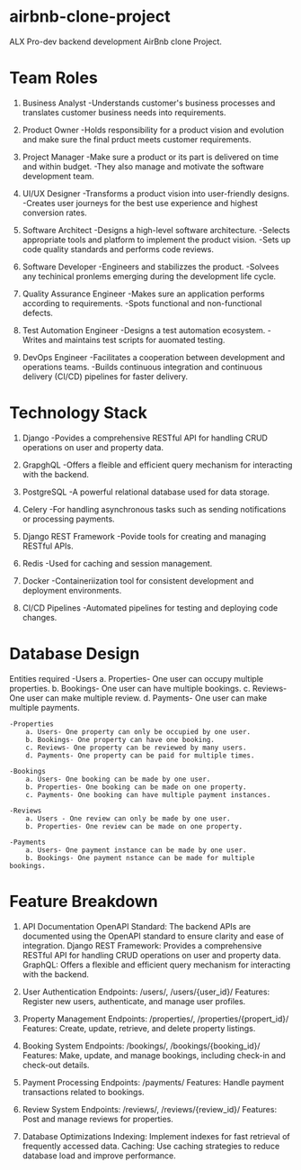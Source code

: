 # airbnb-clone-project
ALX  Pro-dev backend development AirBnb clone Project.

# Team Roles
1. Business Analyst
    -Understands customer's business processes and translates customer business needs into requirements.

2. Product Owner
    -Holds responsibility for a product vision and evolution and make sure the final prduct meets customer requirements.

3. Project Manager
    -Make sure a product or its part is delivered on time and within budget.
    -They also manage and motivate the software development team.

4. UI/UX Designer
    -Transforms a product vision into user-friendly designs.
    -Creates user journeys for the best use experience and highest conversion rates.

5. Software Architect
    -Designs a high-level software architecture.
    -Selects appropriate tools and platform to implement the product vision.
    -Sets up code quality standards and performs code reviews.

6. Software Developer
    -Engineers and stabilizzes the product.
    -Solvees any techinical pronlems emerging during the development life cycle.

7. Quality Assurance Engineer
    -Makes sure an application performs according to requirements.
    -Spots functional and non-functional defects.

8. Test Automation Engineer
    -Designs a test automation ecosystem.
    -Writes and maintains test scripts for auomated testing.

9. DevOps Engineer
    -Facilitates a cooperation between development and operations teams.
    -Builds continuous integration and continuous delivery (CI/CD) pipelines for faster delivery.

# Technology Stack

1. Django
    -Povides a comprehensive RESTful API for handling CRUD operations on user and property data.

2. GrapghQL
    -Offers a fleible and efficient query mechanism for interacting with the backend.

3. PostgreSQL
    -A powerful relational database used for data storage.

4. Celery
    -For handling asynchronous tasks such as sending notifications or processing payments.

5. Django REST Framework
    -Povide tools for creating and managing RESTful APIs.

6. Redis
    -Used for caching and session management.

7. Docker
    -Containeriization tool for consistent development and deployment environments.

8. CI/CD Pipelines
    -Automated pipelines for testing and deploying code changes.

# Database Design
Entities required
    -Users
        a. Properties- One user can occupy multiple properties.
        b. Bookings- One user can have multiple bookings.
        c. Reviews- One user can make multiple review.
        d. Payments- One user can make multiple payments.
    
    -Properties
        a. Users- One property can only be occupied by one user.
        b. Bookings- One property can have one booking.
        c. Reviews- One property can be reviewed by many users.
        d. Payments- One property can be paid for multiple times.
    
    -Bookings
        a. Users- One booking can be made by one user.
        b. Properties- One booking can be made on one property.
        c. Payments- One booking can have multiple payment instances.

    -Reviews
        a. Users - One review can only be made by one user.
        b. Properties- One review can be made on one property.
    
    -Payments
        a. Users- One payment instance can be made by one user.
        b. Bookings- One payment nstance can be made for multiple bookings.

# Feature Breakdown
1. API Documentation
    OpenAPI Standard: The backend APIs are documented using the OpenAPI standard to ensure clarity and ease of integration.
    Django REST Framework: Provides a comprehensive RESTful API for handling CRUD operations on user and property data.
    GraphQL: Offers a flexible and efficient query mechanism for interacting with the backend.

2. User Authentication
    Endpoints: /users/, /users/{user_id}/
    Features: Register new users, authenticate, and manage user profiles.

3. Property Management
    Endpoints: /properties/, /properties/{propert_id}/
    Features: Create, update, retrieve, and delete property listings.

4. Booking System
    Endpoints: /bookings/, /bookings/{booking_id}/
    Features: Make, update, and manage bookings, including check-in and check-out details.

5. Payment Processing
    Endpoints: /payments/
    Features: Handle payment transactions related to bookings.

6. Review System
    Endpoints: /reviews/, /reviews/{review_id}/
    Features: Post and manage reviews for properties.

7. Database Optimizations
    Indexing: Implement indexes for fast retrieval of frequently accessed data.
    Caching: Use caching strategies to reduce database load and improve performance.
